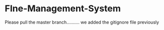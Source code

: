 # FIne-Management-System

Please pull the master branch.......... we added the gitignore file previously
